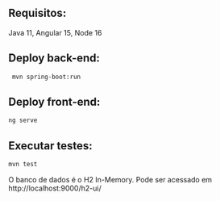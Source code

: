 ## Requisitos:
Java 11, Angular 15, Node 16

## Deploy back-end:
```bash
 mvn spring-boot:run
```
## Deploy front-end:
```bash
ng serve
```
## Executar testes:
```bash
mvn test
```


O banco de dados é o H2 In-Memory. Pode ser acessado em http://localhost:9000/h2-ui/

